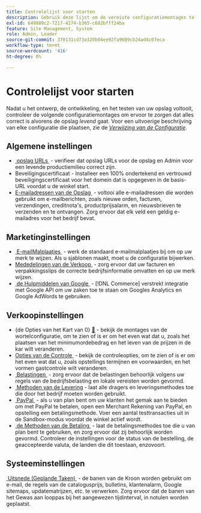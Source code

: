 ```yaml
---
title: Controlelijst voor starten
description: Gebruik deze lijst om de vereiste configuratiemontages te controleren om ervoor te zorgen dat alles correct is alvorens uw opslag aan productie gaat.
exl-id: 649809c2-7217-4274-b365-c682bfff24ba
feature: Site Management, System
role: Admin, Leader
source-git-commit: 370131cd73a320b04ee92fa9609cb24ad4c07eca
workflow-type: tm+mt
source-wordcount: '416'
ht-degree: 0%

---
```


# Controlelijst voor starten

Nadat u het ontwerp, de ontwikkeling, en het testen van uw opslag voltooit, controleer de volgende configuratiemontages om ervoor te zorgen dat alles correct is alvorens de opslag _levend_ gaat. Voor een uitvoerige beschrijving van elke configuratie die plaatsen, zie de [_Verwijzing van de Configuratie_](../configuration-reference/guide-overview.md).

## Algemene instellingen

- [&#x200B; opslag URLs &#x200B;](../stores-purchase/store-urls.md) - verifieer dat opslag URLs voor de opslag en Admin voor een levende productiemilieu correct zijn.
- Beveiligingscertificaat - Installeer een 100% ondertekend en vertrouwd beveiligingscertificaat voor het domein dat is opgegeven in de basis-URL voordat u de winkel start.
- [&#x200B; E-mailadressen van de Opslag &#x200B;](../getting-started/store-details.md#store-email-addresses) - voltooi alle e-mailadressen die worden gebruikt om e-mailberichten, zoals nieuwe orden, facturen, verzendingen, creditnota&#39;s, productprijsalarm, en nieuwsbrieven te verzenden en te ontvangen. Zorg ervoor dat elk veld een geldig e-mailadres voor het bedrijf bevat.

## Marketinginstellingen

- [&#x200B; E-mailMalplaatjes &#x200B;](../systems/email-templates.md) - werk de standaard e-mailmalplaatjes bij om op uw merk te wijzen. Als u sjablonen maakt, moet u de configuratie bijwerken.
- [&#x200B; Mededelingen van de Verkoop &#x200B;](../stores-purchase/introduction.md#order-management-and-operations) - zorg ervoor dat uw facturen en verpakkingsslips de correcte bedrijfsinformatie omvatten en op uw merk wijzen.
- [&#x200B; de Hulpmiddelen van Google &#x200B;](../merchandising-promotions/google-tools.md) - [!DNL Commerce] verstrekt integratie met Google API om uw zaken toe te staan om Googles Analytics en Google AdWords te gebruiken.

## Verkoopinstellingen

- {de Opties van het Kart van 0} [&#128279;](../stores-purchase/cart-configuration.md) - bekijk de montages van de wortelconfiguratie, om te zien of is er om het even wat dat u, zoals het plaatsen van het minimumordebedrag en het leven van de prijzen in de kar wilt veranderen.
- [&#x200B; Opties van de Controle &#x200B;](../stores-purchase/checkout-process.md#checkout-options) - bekijk de controleopties, om te zien of is er om het even wat dat u, zoals opstellings termijnen en voorwaarden, en het vormen gastcontrole wilt veranderen.
- [&#x200B; Belastingen &#x200B;](../stores-purchase/taxes.md) - zorg ervoor dat de belastingen behoorlijk volgens uw regels van de bedrijfsbelasting en lokale vereisten worden gevormd.
- [&#x200B; Methoden van de Levering &#x200B;](../stores-purchase/delivery.md) - laat alle dragers en leveringsmethodes toe die door het bedrijf moeten worden gebruikt.
- [&#x200B; PayPal &#x200B;](../stores-purchase/paypal.md) - als u van plan bent om uw klanten het gemak aan te bieden om met PayPal te betalen, open een Merchant Rekening van PayPal, en opstelling een betalingsmethode. Voer een aantal testtransacties uit in de Sandbox-modus voordat de winkel actief wordt.
- [&#x200B; de Methoden van de Betaling &#x200B;](../stores-purchase/payments.md) - laat de betalingsmethodes toe die u van plan bent te gebruiken, en zorg ervoor dat zij behoorlijk worden gevormd. Controleer de instellingen voor de status van de bestelling, de geaccepteerde valuta, de landen die dit toestaan, enzovoort.

## Systeeminstellingen

[&#x200B; Uitsnede (Geplande Taken) &#x200B;](../systems/cron.md) - de banen van de Kroon worden gebruikt om e-mail, de regels van de catalogusprijs, bulletins, klantenalarm, Google sitemaps, updatematrijzen, etc. te verwerken. Zorg ervoor dat de banen van het Gewas aan looppas bij het aangewezen tijdinterval, in notulen worden geplaatst.
